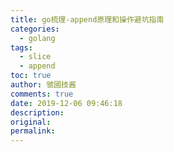 ```yaml
---
title: go梳理-append原理和操作避坑指南
categories:
  - golang
tags:
  - slice
  - append
toc: true
author: 虢國技酱
comments: true
date: 2019-12-06 09:46:18
description:
original:
permalink:
---
```


<!-- more -->
